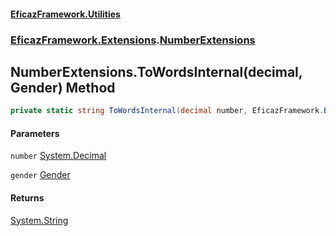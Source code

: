 #### [EficazFramework.Utilities](EficazFrameworkUtilities.md 'EficazFramework Utilities')
### [EficazFramework.Extensions](EficazFrameworkUtilities.md#EficazFramework.Extensions 'EficazFramework.Extensions').[NumberExtensions](EficazFramework.Extensions/NumberExtensions.md 'EficazFramework.Extensions.NumberExtensions')

## NumberExtensions.ToWordsInternal(decimal, Gender) Method

```csharp
private static string ToWordsInternal(decimal number, EficazFramework.Extensions.NumberExtensions.Gender gender=EficazFramework.Extensions.NumberExtensions.Gender.Masculino);
```
#### Parameters

<a name='EficazFramework.Extensions.NumberExtensions.ToWordsInternal(decimal,EficazFramework.Extensions.NumberExtensions.Gender).number'></a>

`number` [System.Decimal](https://docs.microsoft.com/en-us/dotnet/api/System.Decimal 'System.Decimal')

<a name='EficazFramework.Extensions.NumberExtensions.ToWordsInternal(decimal,EficazFramework.Extensions.NumberExtensions.Gender).gender'></a>

`gender` [Gender](EficazFramework.Extensions/NumberExtensions/Gender.md 'EficazFramework.Extensions.NumberExtensions.Gender')

#### Returns
[System.String](https://docs.microsoft.com/en-us/dotnet/api/System.String 'System.String')
